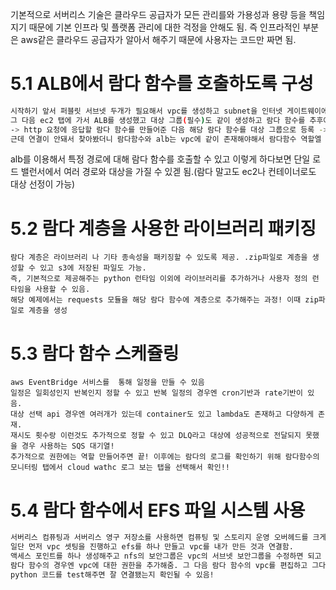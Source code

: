 기본적으로 서버리스 기술은 클라우드 공급자가 모든 관리를와 가용성과 용량 등을 책임지기 때문에 기본 인프라 및 플랫폼 관리에 대한 걱정을 안해도 됨. 즉 인프라적인 부분은 aws같은 클라우드 공급자가 알아서 해주기 때문에 사용자는 코드만 짜면 됨.

# 5.1 ALB에서 람다 함수를 호출하도록 구성
``` bash
시작하기 앞서 퍼블릿 서브넷 두개가 필요해서 vpc를 생성하고 subnet을 인터넷 게이트웨이에 연결
그 다음 ec2 탭에 가서 ALB를 생성했고 대상 그룹(필수)도 같이 생성하고 람다 함수를 추후에 넣는 옵션을 선택
-> http 요청에 응답할 람다 함수를 만들어준 다음 해당 람다 함수를 대상 그룹으로 등록 -> alb 리스너의 규칙에 /function 경로에 대해 내가 만든 람다 함수로 가도록 설정!!
근데 연결이 안돼서 찾아봤더니 람다함수와 alb는 vpc에 같이 존재해야해서 람다함수 역할엘 vpc 정책을 추가해주고 alb에 등록했던 vpc를 람다 함수에 연결 후 테스트 했더니 응답이 왔습니다!!(보안그룹도 80번 포트에 대해 받을 수 있도록 인바운드 규칙을 조금 수정했어여)
```
alb를 이용해서 특정 경로에 대해 람다 함수를 호출할 수 있고 이렇게 하다보면 단일 로드 밸런서에서 여러 경로와 대상을 가질 수 있겓 됨.(람다 말고도 ec2나 컨테이너로도 대상 선정이 가능)

# 5.2 람다 계층을 사용한 라이브러리 패키징
```
람다 계층은 라이브러리 나 기타 종속성을 패키징할 수 있도록 제공. .zip파일로 계층을 생성할 수 있고 s3에 저장된 파일도 가능. 
즉, 기본적으로 제공해주는 python 런타임 이외에 라이브러리를 추가하거나 사용자 정의 런타임을 사용할 수 있음.
해당 예제에서는 requests 모듈을 해당 람다 함수에 계층으로 추가해주는 과정! 이때 zip파일로 계층을 생성
```

# 5.3 람다 함수 스케쥴링
```
aws EventBridge 서비스를  통해 일정을 만들 수 있음
일정은 일회성인지 반복인지 정할 수 있고 반복 일정의 경우엔 cron기반과 rate기반이 있음.
대상 선택 api 경우엔 여러개가 있는데 container도 있고 lambda도 존재하고 다양하게 존재.
재시도 횟수랑 이런것도 추가적으로 정할 수 있고 DLQ라고 대상에 성공적으로 전달되지 못했을 경우 사용하는 SQS 대기열!
추가적으로 권한에는 역할 만들어주면 끝! 이후에는 람다의 로그를 확인하기 위해 람다함수의 모니터링 탭에서 cloud wathc 로그 보는 탭을 선택해서 확인!!
```

# 5.4 람다 함수에서 EFS 파일 시스템 사용
``` bash
서버리스 컴퓨팅과 서버리스 영구 저장소를 사용하면 컴퓨팅 및 스토리지 운영 오버헤드를 크게 줄일 수 있음.
일단 먼저 vpc 셋팅을 진행하고 efs를 하나 만들고 vpc를 내가 만든 것과 연결함.
액세스 포인트를 하나 생성해주고 nfs의 보안그룹은 vpc의 서브넷 보안그룹을 수정하면 되고 람다 함수의 보안 그룹 tcp 2049포트에 대한 허용을 해줌.
람다 함수의 경우엔 vpc에 대한 권한을 추가해줌. 그 다음 람다 함수의 vpc를 편집하고 그다음 파일 시스템을 추가해주면 끝!
python 코드를 test해주면 잘 연결됐는지 확인될 수 있음!
```